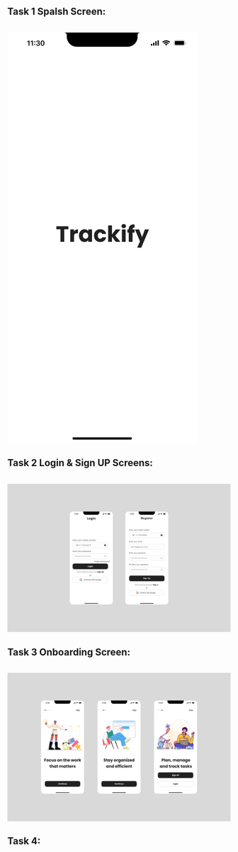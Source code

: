 ## Task 1 Spalsh Screen:

<br>
<img src="Designs/Splash.png">
<br>

## Task 2 Login & Sign UP Screens:

<br>
<img src="Designs/authentication.png">
<br>

## Task 3 Onboarding Screen:

<br>
<img src="Designs/onboarding.png">
<br>

## Task 4:
